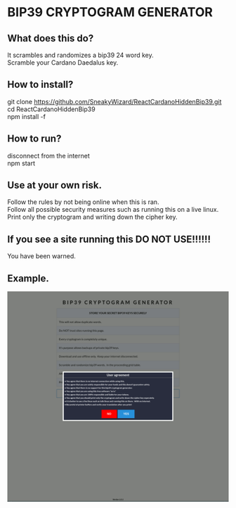 # BIP39 CRYPTOGRAM GENERATOR

## What does this do?
It scrambles and randomizes a bip39 24 word key.  
Scramble your Cardano Daedalus key.  

## How to install?
git clone https://github.com/SneakyWizard/ReactCardanoHiddenBip39.git  
cd ReactCardanoHiddenBip39  
npm install -f 

## How to run?
disconnect from the internet  
npm start

## Use at your own risk.
Follow the rules by not being online when this is ran.  
Follow all possible security measures such as running this on a live linux.  
Print only the cryptogram and writing down the cipher key.  

## If you see a site running this DO NOT USE!!!!!!
You have been warned.

## Example.
![alt text](example.gif)

